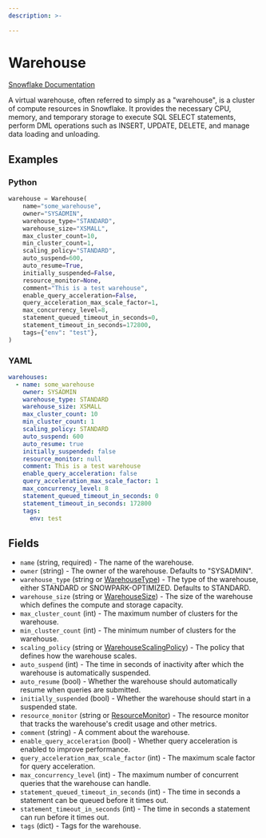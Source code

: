 ```yaml
---
description: >-
  
---
```


# Warehouse

[Snowflake Documentation](https://docs.snowflake.com/en/sql-reference/sql/create-warehouse.html)

A virtual warehouse, often referred to simply as a "warehouse", is a cluster of compute resources in Snowflake. It provides the necessary CPU, memory, and temporary storage to execute SQL SELECT statements, perform DML operations such as INSERT, UPDATE, DELETE, and manage data loading and unloading.

## Examples

### Python

```python
warehouse = Warehouse(
    name="some_warehouse",
    owner="SYSADMIN",
    warehouse_type="STANDARD",
    warehouse_size="XSMALL",
    max_cluster_count=10,
    min_cluster_count=1,
    scaling_policy="STANDARD",
    auto_suspend=600,
    auto_resume=True,
    initially_suspended=False,
    resource_monitor=None,
    comment="This is a test warehouse",
    enable_query_acceleration=False,
    query_acceleration_max_scale_factor=1,
    max_concurrency_level=8,
    statement_queued_timeout_in_seconds=0,
    statement_timeout_in_seconds=172800,
    tags={"env": "test"},
)
```

### YAML

```yaml
warehouses:
  - name: some_warehouse
    owner: SYSADMIN
    warehouse_type: STANDARD
    warehouse_size: XSMALL
    max_cluster_count: 10
    min_cluster_count: 1
    scaling_policy: STANDARD
    auto_suspend: 600
    auto_resume: true
    initially_suspended: false
    resource_monitor: null
    comment: This is a test warehouse
    enable_query_acceleration: false
    query_acceleration_max_scale_factor: 1
    max_concurrency_level: 8
    statement_queued_timeout_in_seconds: 0
    statement_timeout_in_seconds: 172800
    tags:
      env: test
```

## Fields

* `name` (string, required) - The name of the warehouse.
* `owner` (string) - The owner of the warehouse. Defaults to "SYSADMIN".
* `warehouse_type` (string or [WarehouseType](warehouse_type.md)) - The type of the warehouse, either STANDARD or SNOWPARK-OPTIMIZED. Defaults to STANDARD.
* `warehouse_size` (string or [WarehouseSize](warehouse_size.md)) - The size of the warehouse which defines the compute and storage capacity.
* `max_cluster_count` (int) - The maximum number of clusters for the warehouse.
* `min_cluster_count` (int) - The minimum number of clusters for the warehouse.
* `scaling_policy` (string or [WarehouseScalingPolicy](warehouse_scaling_policy.md)) - The policy that defines how the warehouse scales.
* `auto_suspend` (int) - The time in seconds of inactivity after which the warehouse is automatically suspended.
* `auto_resume` (bool) - Whether the warehouse should automatically resume when queries are submitted.
* `initially_suspended` (bool) - Whether the warehouse should start in a suspended state.
* `resource_monitor` (string or [ResourceMonitor](resource_monitor.md)) - The resource monitor that tracks the warehouse's credit usage and other metrics.
* `comment` (string) - A comment about the warehouse.
* `enable_query_acceleration` (bool) - Whether query acceleration is enabled to improve performance.
* `query_acceleration_max_scale_factor` (int) - The maximum scale factor for query acceleration.
* `max_concurrency_level` (int) - The maximum number of concurrent queries that the warehouse can handle.
* `statement_queued_timeout_in_seconds` (int) - The time in seconds a statement can be queued before it times out.
* `statement_timeout_in_seconds` (int) - The time in seconds a statement can run before it times out.
* `tags` (dict) - Tags for the warehouse.


